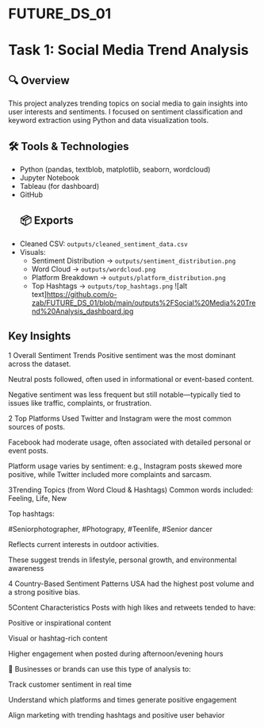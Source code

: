 # FUTURE_DS_01
# Task 1: Social Media Trend Analysis

## 🔍 Overview
This project analyzes trending topics on social media to gain insights into user interests and sentiments. I focused on sentiment classification and keyword extraction using Python and data visualization tools.

## 🛠 Tools & Technologies
- Python (pandas, textblob, matplotlib, seaborn, wordcloud)
- Jupyter Notebook
- Tableau (for dashboard)
- GitHub
  ## 📦 Exports
- Cleaned CSV: `outputs/cleaned_sentiment_data.csv`
- Visuals:
  - Sentiment Distribution → `outputs/sentiment_distribution.png`
  - Word Cloud → `outputs/wordcloud.png`
  - Platform Breakdown → `outputs/platform_distribution.png`
  - Top Hashtags → `outputs/top_hashtags.png`
    ![alt text]https://github.com/o-zab/FUTURE_DS_01/blob/main/outputs%2FSocial%20Media%20Trend%20Analysis_dashboard.jpg

## Key Insights

1️ Overall Sentiment Trends
Positive sentiment was the most dominant across the dataset.

Neutral posts followed, often used in informational or event-based content.

Negative sentiment was less frequent but still notable—typically tied to issues like traffic, complaints, or frustration.

2️ Top Platforms Used
Twitter and Instagram were the most common sources of posts.

Facebook had moderate usage, often associated with detailed personal or event posts.

Platform usage varies by sentiment: e.g., Instagram posts skewed more positive, while Twitter included more complaints and sarcasm.

3️Trending Topics (from Word Cloud & Hashtags)
Common words included: Feeling, Life, New

Top hashtags:

#Seniorphotographer, #Photograpy, #Teenlife, #Senior dancer

Reflects current interests in  outdoor activities.

These suggest trends in lifestyle, personal growth, and environmental awareness

4️ Country-Based Sentiment Patterns
USA had the highest post volume and a strong positive bias.

5️Content Characteristics
Posts with high likes and retweets tended to have:

Positive or inspirational content

Visual or hashtag-rich content

Higher engagement when posted during afternoon/evening hours

🌟
Businesses or brands can use this type of analysis to:

Track customer sentiment in real time

Understand which platforms and times generate positive engagement

Align marketing with trending hashtags and positive user behavior

